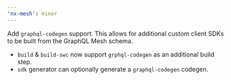 ```yaml
---
'nx-mesh': minor
---
```


Add `graphql-codegen` support. This allows for additional custom client SDKs to be built from the GraphQL Mesh schema.

- `build` & `build-swc` now support `grphql-codegen` as an additional build step.
- `sdk` generator can optionally generate a `graphql-codegen` codegen.

